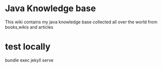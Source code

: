 # Java Knowledge base
This wiki contains my java knowledge base collected all over the world from books,wikis and articles

# test locally
bundle exec jekyll serve